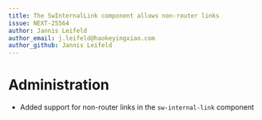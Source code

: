 ```yaml
---
title: The SwInternalLink component allows non-router links
issue: NEXT-25564
author: Jannis Leifeld
author_email: j.leifeld@haokeyingxiao.com
author_github: Jannis Leifeld
---
```

# Administration
* Added support for non-router links in the `sw-internal-link` component
